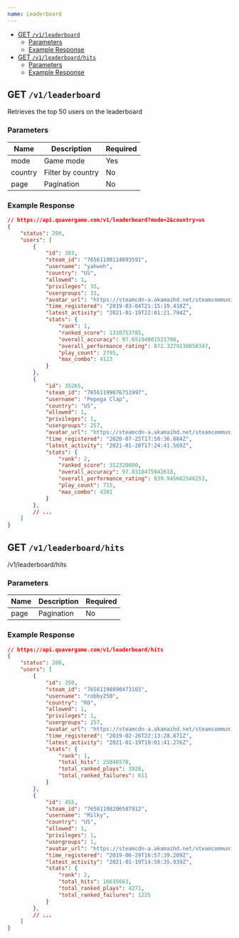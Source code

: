 ```yaml
---
name: Leaderboard
---
```


- [GET `/v1/leaderboard`](#get-v1leaderboard)
    - [Parameters](#parameters)
    - [Example Response](#example-response)
- [GET `/v1/leaderboard/hits`](#get-v1leaderboardhits)
    - [Parameters](#parameters-1)
    - [Example Response](#example-response-1)

## GET `/v1/leaderboard`

Retrieves the top 50 users on the leaderboard

### Parameters

| Name    | Description       | Required |
| ------- | ----------------- | -------- |
| mode    | Game mode         | Yes      |
| country | Filter by country | No       |
| page    | Pagination        | No       |

### Example Response

```json
// https://api.quavergame.com/v1/leaderboard?mode=2&country=us
{
    "status": 200,
    "users": [
        {
            "id": 383,
            "steam_id": "76561198114893591",
            "username": "yahweh",
            "country": "US",
            "allowed": 1,
            "privileges": 33,
            "usergroups": 33,
            "avatar_url": "https://steamcdn-a.akamaihd.net/steamcommunity/public/images/avatars/dc/dcb7ff72103ebdd699f0087e752370df49caddae_full.jpg",
            "time_registered": "2019-03-04T21:15:19.418Z",
            "latest_activity": "2021-01-19T22:01:21.794Z",
            "stats": {
                "rank": 1,
                "ranked_score": 1310753785,
                "overall_accuracy": 97.65194001521708,
                "overall_performance_rating": 872.3279130058347,
                "play_count": 2795,
                "max_combo": 4123
            }
        },
        {
            "id": 35265,
            "steam_id": "76561199076751997",
            "username": "Pepega Clap",
            "country": "US",
            "allowed": 1,
            "privileges": 1,
            "usergroups": 257,
            "avatar_url": "https://steamcdn-a.akamaihd.net/steamcommunity/public/images/avatars/4b/4b73b07e34eab80e4a93f4b9822dea78bf4748e2_full.jpg",
            "time_registered": "2020-07-25T17:50:36.084Z",
            "latest_activity": "2021-01-20T17:24:41.569Z",
            "stats": {
                "rank": 2,
                "ranked_score": 312320800,
                "overall_accuracy": 97.8310475942618,
                "overall_performance_rating": 839.945662546253,
                "play_count": 715,
                "max_combo": 4301
            }
        },
        // ...
    ]
}
```

## GET `/v1/leaderboard/hits`

/v1/leaderboard/hits

### Parameters

| Name | Description | Required |
| ---- | ----------- | -------- |
| page | Pagination  | No       |

### Example Response

```json
// https://api.quavergame.com/v1/leaderboard/hits
{
    "status": 200,
    "users": [
        {
            "id": 350,
            "steam_id": "76561198090473165",
            "username": "robby250",
            "country": "RO",
            "allowed": 1,
            "privileges": 1,
            "usergroups": 257,
            "avatar_url": "https://steamcdn-a.akamaihd.net/steamcommunity/public/images/avatars/c2/c24dae7fa9eb8451ea2be2558392205e2eec5731_full.jpg",
            "time_registered": "2019-02-26T22:13:28.871Z",
            "latest_activity": "2021-01-19T10:01:41.276Z",
            "stats": {
                "rank": 1,
                "total_hits": 25040578,
                "total_ranked_plays": 3928,
                "total_ranked_failures": 611
            }
        },
        {
            "id": 455,
            "steam_id": "76561198206587912",
            "username": "Milky",
            "country": "US",
            "allowed": 1,
            "privileges": 1,
            "usergroups": 1,
            "avatar_url": "https://steamcdn-a.akamaihd.net/steamcommunity/public/images/avatars/54/54f09869ae451f50e3b5603eb96ee50eff068250_full.jpg",
            "time_registered": "2019-06-29T16:57:39.209Z",
            "latest_activity": "2021-01-19T14:50:35.939Z",
            "stats": {
                "rank": 2,
                "total_hits": 16635663,
                "total_ranked_plays": 4271,
                "total_ranked_failures": 1225
            }
        },
        // ...
    ]
}
```
